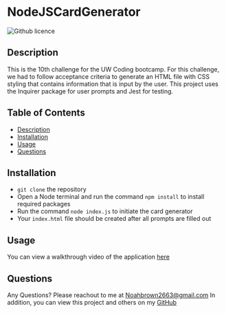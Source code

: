 # NodeJSCardGenerator

![Github licence](http://img.shields.io/badge/license-MIT-blue.svg)
  
  
## Description
This is the 10th challenge for the UW Coding bootcamp. For this challenge, we had to follow acceptance criteria to generate an HTML file with CSS styling that contains information that is input by the user. This project uses the Inquirer package for user prompts and Jest for testing.
  
## Table of Contents
* [Description](#description)
* [Installation](#installation)
* [Usage](#usage)
* [Questions](#questions)
  
## Installation
* ``git clone`` the repository
* Open a Node terminal and run the command ``npm install`` to install required packages
* Run the command ``node index.js`` to initiate the card generator
* Your ``index.html`` file should be created after all prompts are filled out
  
## Usage
You can view a walkthrough video of the application [here](#)
  
## Questions
Any Questions? Please reachout to me at Noahbrown2663@gmail.com
In addition, you can view this project and others on my [GitHub](https://github.com/Noahbrown26)
